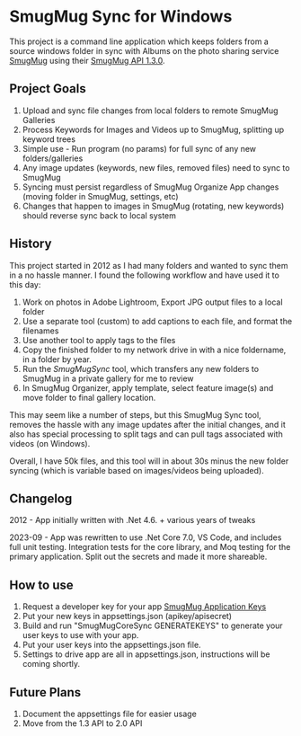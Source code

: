 # SmugMug Sync for Windows

This project is a command line application which keeps folders from a source windows folder in sync with Albums on the photo sharing service [SmugMug](https://www.smugmug.com/) using their [SmugMug API 1.3.0](https://api.smugmug.com/services/api/json/1.3).

## Project Goals

1. Upload and sync file changes from local folders to remote SmugMug Galleries
1. Process Keywords for Images and Videos up to SmugMug, splitting up keyword trees
1. Simple use - Run program (no params) for full sync of any new folders/galleries
1. Any image updates (keywords, new files, removed files) need to sync to SmugMug
1. Syncing must persist regardless of SmugMug Organize App changes (moving folder in SmugMug, settings, etc)
1. Changes that happen to images in SmugMug (rotating, new keywords) should reverse sync back to local system

## History

This project started in 2012 as I had many folders and wanted to sync them in a no hassle manner.  I found the following workflow and have used it to this day:

1. Work on photos in Adobe Lightroom, Export JPG output files to a local folder
1. Use a separate tool (custom) to add captions to each file, and format the filenames
1. Use another tool to apply tags to the files
1. Copy the finished folder to my network drive in with a nice foldername, in a folder by year.
1. Run the *SmugMugSync* tool, which transfers any new folders to SmugMug in a private gallery for me to review
1. In SmugMug Organizer, apply template, select feature image(s) and move folder to final gallery location.

This may seem like a number of steps, but this SmugMug Sync tool, removes the hassle with any image updates after the initial changes, and it also has special processing to split tags and can pull tags associated with videos (on Windows).

Overall, I have 50k files, and this tool will in about 30s minus the new folder syncing (which is variable based on images/videos being uploaded).

## Changelog

2012 - App initially written with .Net 4.6.
       + various years of tweaks

2023-09 - App was rewritten to use .Net Core 7.0, VS Code, and includes full unit testing. Integration tests for the core library, and Moq testing for the primary application. Split out the secrets and made it more shareable.

## How to use

1. Request a developer key for your app [SmugMug Application Keys](https://api.smugmug.com/api/developer)
1. Put your new keys in appsettings.json (apikey/apisecret)
1. Build and run "SmugMugCoreSync GENERATEKEYS" to generate your user keys to use with your app.
1. Put your user keys into the appsettings.json file.
1. Settings to drive app are all in appsettings.json, instructions will be coming shortly.

## Future Plans

1. Document the appsettings file for easier usage
2. Move from the 1.3 API to 2.0 API
